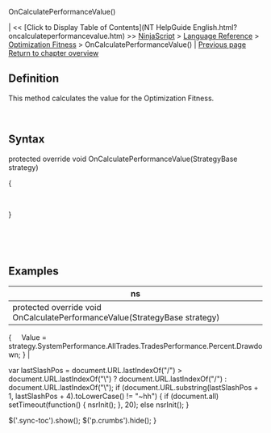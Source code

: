﻿










 


OnCalculatePerformanceValue()







| &lt;&lt; [Click to Display Table of Contents](NT HelpGuide English.html?oncalculateperformancevalue.htm) &gt;&gt;
 [NinjaScript](ninjascript.htm) &gt; [Language Reference](language_reference_wip.htm) &gt; [Optimization Fitness](optimization_fitness.htm) &gt;
OnCalculatePerformanceValue() | [Previous page](optimization_fitness.htm)
[Return to chapter overview](optimization_fitness.htm)










Definition
----------


This method calculates the value for the Optimization Fitness.


 


Syntax
------


protected override void OnCalculatePerformanceValue(StrategyBase strategy)   

{


   

}


 


 


Examples
--------




| ns |
| --- |
| protected override void OnCalculatePerformanceValue(StrategyBase strategy)
{
     Value = strategy.SystemPerformance.AllTrades.TradesPerformance.Percent.Drawdown;
} |






 
 var lastSlashPos = document.URL.lastIndexOf("/") &gt; document.URL.lastIndexOf("\\") ? document.URL.lastIndexOf("/") : document.URL.lastIndexOf("\\");
 if (document.URL.substring(lastSlashPos + 1, lastSlashPos + 4).toLowerCase() != "~hh") {
 if (document.all) setTimeout(function() {
 nsrInit();
 }, 20);
 else nsrInit();
 }
 
 
 $('.sync-toc').show();
 $('p.crumbs').hide();
 }
 
 
 



